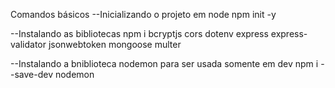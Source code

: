 Comandos básicos 
--Inicializando o projeto em node
npm init -y 

--Instalando as bibliotecas
npm i bcryptjs cors dotenv express express-validator jsonwebtoken mongoose multer

--Instalando a bniblioteca nodemon para ser usada somente em dev
npm i --save-dev nodemon
